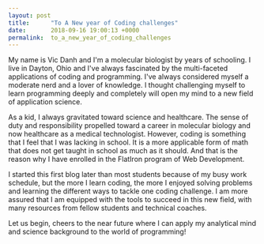 ```yaml
---
layout: post
title:      "To A New year of Coding challenges"
date:       2018-09-16 19:00:13 +0000
permalink:  to_a_new_year_of_coding_challenges
---
```



My name is Vic Danh and I'm a molecular biologist by years of schooling. I live in Dayton, Ohio and I've always fascinated by the multi-faceted applications of coding and programming. I've always considered myself a moderate nerd and a lover of knowledge. I thought challenging myself to learn programming deeply and completely will open my mind to a new field of application science.

As a kid, I always gravitated toward science and healthcare. The sense of duty and responsibility propelled toward a career in molecular biology and now healthcare as a medical technologist. However, coding is something that I feel that I was lacking in school. It is a more applicable form of math that does not get taught in school as much as it should. And that is the reason why I have enrolled in the FlatIron program of Web Development.

I started this first blog later than most students because of my busy work schedule, but the more I learn coding, the more I enjoyed solving problems and learning the different ways to tackle one coding challenge. I am more assured that I am equipped with the tools to succeed in this new field, with many resources from fellow students and technical coaches.

Let us begin, cheers to the near future where I can apply my analytical mind and science background to the world of programming!
